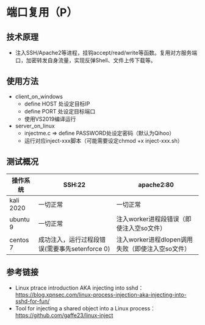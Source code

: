 # 端口复用（P）
## 技术原理
+ 注入SSH/Apache2等进程，挂钩accept/read/write等函数。复用对方服务端口，加密转发自身流量，实现反弹Shell、文件上传下载等。
## 使用方法

+ client_on_windows
  + define HOST 处设定目标IP
  + define PORT 处设定目标端口
  + 使用VS2019编译运行
+ server_on_linux
  + injectme.c => define PASSWORD处设定密码（默认为Qihoo）
  + 运行对应inject-xxx脚本（可能需要设定chmod +x inject-xxx.sh）

## 测试概况

| 操作系统  | SSH:22                                         | apache2:80                                       |
| --------- | ---------------------------------------------- | ------------------------------------------------ |
| kali 2020 | 一切正常                                       | 一切正常                                         |
| ubuntu 9  | 一切正常                                       | 注入worker进程段错误（即使注入空so文件）         |
| centos 7  | 成功注入，运行过程段错误(需要事先setenforce 0) | 注入worker进程dlopen调用失败（即使注入空so文件） |

## 参考链接
+ Linux ptrace introduction AKA injecting into sshd：https://blog.xpnsec.com/linux-process-injection-aka-injecting-into-sshd-for-fun/  
+ Tool for injecting a shared object into a Linux process：https://github.com/gaffe23/linux-inject
